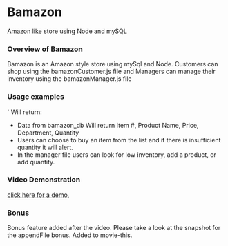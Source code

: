 # Bamazon
Amazon like store using Node and mySQL

### Overview of Bamazon

Bamazon is an Amazon style store using mySql and Node.  Customers can shop using the bamazonCustomer.js file and Managers can manage their inventory using the bamazonManager.js file

### Usage examples

` Will return:
* Data from bamazon_db
    Will return Item #, Product Name, Price, Department, Quantity
* Users can choose to buy an item from the list and if there is insufficient quantity it will alert.
* In the manager file users can look for low inventory, add a product, or add quantity.

### Video Demonstration
  
[click here for a demo](https://drive.google.com/file/d/15Mp-hWdXjjwtseOM3RYFv08l880PznqM/view?usp=sharing),

### Bonus

Bonus feature added after the video.  Please take a look at the snapshot for the appendFile bonus.  Added to movie-this.  